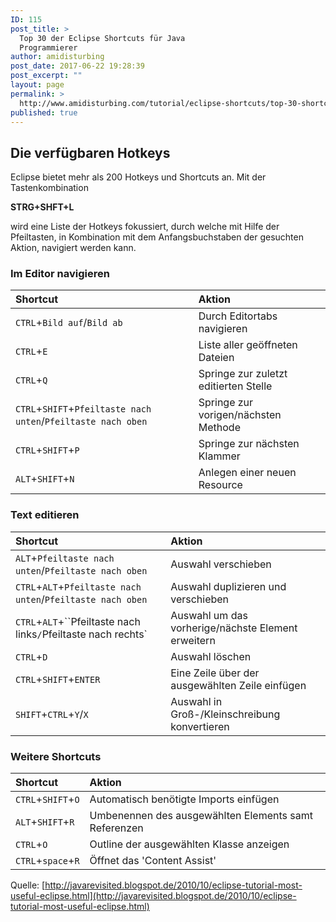 ```yaml
---
ID: 115
post_title: >
  Top 30 der Eclipse Shortcuts für Java
  Programmierer
author: amidisturbing
post_date: 2017-06-22 19:28:39
post_excerpt: ""
layout: page
permalink: >
  http://www.amidisturbing.com/tutorial/eclipse-shortcuts/top-30-shortcuts/
published: true
---
```



## Die verfügbaren Hotkeys
Eclipse bietet mehr als 200 Hotkeys und Shortcuts an.
Mit der Tastenkombination

**STRG+SHFT+L**

wird eine Liste der Hotkeys fokussiert, durch welche mit Hilfe der Pfeiltasten, in Kombination mit dem Anfangsbuchstaben der gesuchten Aktion, navigiert werden kann.

### Im Editor navigieren

|Shortcut       | Aktion        |
|:------------- |:-------------|
| `CTRL`+`Bild auf`/`Bild ab`  | Durch Editortabs navigieren |
| `CTRL`+`E`| Liste aller geöffneten Dateien |
| `CTRL`+`Q` | Springe zur zuletzt editierten Stelle |
| `CTRL`+`SHIFT`+`Pfeiltaste nach unten`/`Pfeiltaste nach oben` | Springe zur vorigen/nächsten Methode |
| `CTRL`+`SHIFT`+`P`| Springe zur nächsten Klammer |
| `ALT`+`SHIFT`+`N` | Anlegen einer neuen Resource |

### Text editieren

|Shortcut       | Aktion        |
|:------------- |:-------------|
| `ALT`+`Pfeiltaste nach unten`/`Pfeiltaste nach oben` | Auswahl verschieben |
| `CTRL`+`ALT`+`Pfeiltaste nach unten`/`Pfeiltaste nach oben` | Auswahl duplizieren und verschieben |
| `CTRL`+`ALT`+``Pfeiltaste nach links`/`Pfeiltaste nach rechts` | Auswahl um das vorherige/nächste Element erweitern |
|`CTRL`+`D`| Auswahl löschen |
| `CTRL`+`SHIFT`+`ENTER` | Eine Zeile über der ausgewählten Zeile einfügen |
|`SHIFT`+`CTRL`+`Y`/`X`| Auswahl in Groß-/Kleinschreibung konvertieren |


### Weitere Shortcuts

|Shortcut       | Aktion        |
|:------------- |:-------------|
| `CTRL`+`SHIFT`+`O` | Automatisch benötigte Imports einfügen |
| `ALT`+`SHIFT`+`R`| Umbenennen des ausgewählten Elements samt Referenzen|
| `CTRL`+`O` | Outline der ausgewählten Klasse anzeigen |
| `CTRL`+`space`+`R`| Öffnet das 'Content Assist'|

Quelle: [http://javarevisited.blogspot.de/2010/10/eclipse-tutorial-most-useful-eclipse.html](http://javarevisited.blogspot.de/2010/10/eclipse-tutorial-most-useful-eclipse.html)